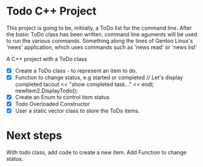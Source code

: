 # Todo C++ Project

This project is going to be, initiially, a ToDo list for the command line.
After the basic ToDo class has been written, command line aguments will be used to run the various commands.
Something along the lines of Gentoo Linux's 'news' application, which uses commands such as 'news read' or 'news list'

A C++ project with a ToDo class

- [x] Create a ToDo class - to represent an item to do.
- [x] Function to change status, e.g started or completed
// Let's display completed tacout << "show completed task..." << endl;
newItem2.DisplayTodo();
- [x] Create an Enum to control item status
- [x] Todo Overloaded Constructor
- [x] User a static vector class to store the ToDo items.

# Next steps
With todo class, add code to create a new item.
Add Function to change status.



